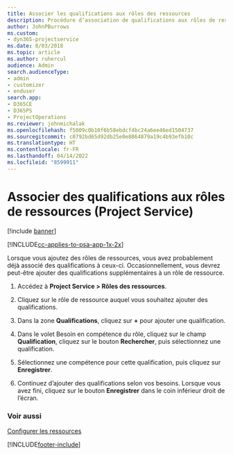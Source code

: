 ```yaml
---
title: Associer les qualifications aux rôles des ressources
description: Procédure d’association de qualifications aux rôles de ressources dans Project Service
author: JohnPBurrows
ms.custom:
- dyn365-projectservice
ms.date: 8/03/2018
ms.topic: article
ms.author: ruhercul
audience: Admin
search.audienceType:
- admin
- customizer
- enduser
search.app:
- D365CE
- D365PS
- ProjectOperations
ms.reviewer: johnmichalak
ms.openlocfilehash: f5009c0b10f6b58ebdcf4bc24a6ee46ed1504737
ms.sourcegitcommit: c0792bd65d92db25e0e8864879a19c4b93efb10c
ms.translationtype: HT
ms.contentlocale: fr-FR
ms.lasthandoff: 04/14/2022
ms.locfileid: "8599911"
---
```

# <a name="associate-skills-with-resource-roles-project-service"></a>Associer des qualifications aux rôles de ressources (Project Service)

[!include [banner](../includes/psa-now-project-operations.md)]

[!INCLUDE[cc-applies-to-psa-app-1x-2x](../includes/cc-applies-to-psa-app-1x-2x.md)]

Lorsque vous ajoutez des rôles de ressources, vous avez probablement déjà associé des qualifications à ceux-ci. Occasionnellement, vous devrez peut-être ajouter des qualifications supplémentaires à un rôle de ressource.  
  
1.  Accédez à **Project Service > Rôles des ressources**.  
  
2.  Cliquez sur le rôle de ressource auquel vous souhaitez ajouter des qualifications.  
  
3.  Dans la zone **Qualifications**, cliquez sur **+** pour ajouter une qualification.  
  
4.  Dans le volet Besoin en compétence du rôle, cliquez sur le champ **Qualification**, cliquez sur le bouton **Rechercher**, puis sélectionnez une qualification.  
  
5.  Sélectionnez une compétence pour cette qualification, puis cliquez sur **Enregistrer**.  
  
6.  Continuez d’ajouter des qualifications selon vos besoins. Lorsque vous avez fini, cliquez sur le bouton **Enregistrer** dans le coin inférieur droit de l’écran.  
  
### <a name="see-also"></a>Voir aussi  
 [Configurer les ressources](../psa/set-up-resources.md)


[!INCLUDE[footer-include](../includes/footer-banner.md)]
